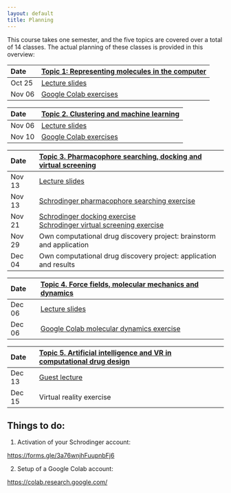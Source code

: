 ```yaml
---
layout: default
title: Planning
---
```


This course takes one semester, and the five topics are covered over a total of 14 classes. The actual planning of these classes is provided in this overview:

| Date   | [Topic 1: Representing molecules in the computer](Topic_01.md) |
|:-------|:---------------------------------------------------------------|
| Oct 25 | <a href="Topic_01/Slides_01.pdf" download>Lecture slides</a>  |
| Nov 06 | <a href="https://githubtocolab.com/UAMCAntwerpen/2040FBDBIC/blob/master/Topic_01/Chemical_informatics_with_RDKit.ipynb" target="_blank">Google Colab exercises</a> |


| Date   | [Topic 2. Clustering and machine learning](Topic_02.md)       |
|:-------|:--------------------------------------------------------------|
| Nov 06 | <a href="Topic_02/Slides_02.pdf" download>Lecture slides</a>  |
| Nov 10 | <a href="https://githubtocolab.com/UAMCAntwerpen/2040FBDBIC/blob/master/Topic_02/Clustering_and_machine_learning.ipynb" target="_blank">Google Colab exercises</a> |


| Date   | [Topic 3. Pharmacophore searching, docking and virtual screening](Topic_03.md) |
|:-------|:--------------------------------------------------------------------------------|
| Nov 13 | <a href="Topic_03/Slides_03.pdf" download>Lecture slides</a> |
| Nov 13 | <a href="Topic_03/Pharmacophore_Searching.pdf" download>Schrodinger pharmacophore searching exercise</a> |
| Nov 21 | <a href="Topic_03/gb-docking-ls.pdf" download>Schrodinger docking exercise</a><br><a href="Topic_03/bs-sbvs-ls.pdf" download>Schrodinger virtual screening exercise</a> |
| Nov 29 | Own computational drug discovery project: brainstorm and application |
| Dec 04 | Own computational drug discovery project: application and results |


| Date   | [Topic 4. Force fields, molecular mechanics and dynamics](Topic_04.md)  |
|:-------|:-------------------------------------------------------------------------|
| Dec 06 | <a href="Topic_04/Slides_04.pdf" download>Lecture slides</a> |
| Dec 06 | <a href="https://githubtocolab.com/UAMCAntwerpen/2040FBDBIC/blob/master/Topic_04/Protein_ligand_MD.ipynb" target="_blank">Google Colab molecular dynamics exercise</a> |


| Date   | [Topic 5. Artificial intelligence and VR in computational drug design](Topic_05.md)  |
|:-------|:--------------------------------------------------------------------------------------|
| Dec 13 | <a href="Topic_05/AI_in_drug_discovery.pdf" download>Guest lecture</a> |
| Dec 15 | Virtual reality exercise |



## Things to do:

1) Activation of your Schrodinger account:

<a href="https://forms.gle/3a76wnjhFuupnbFj6" target="_blank">https://forms.gle/3a76wnjhFuupnbFj6</a>


2) Setup of a Google Colab account:

<a href="https://colab.research.google.com" target="_blank">https://colab.research.google.com/</a>
